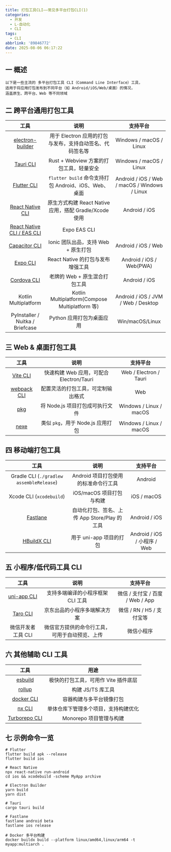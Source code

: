 ```yaml
---
title: 打包工具CLI——常见多平台打包CLI(1)
categories:
  - 开发
  - L-自动化
  - CLI
tags:
  - CLI
abbrlink: '89846772'
date: 2025-08-06 06:17:22
---
```

## 一 概述

```
以下是一些主流的 多平台打包工具 CLI（Command Line Interface）工具，
适用于将应用打包发布到不同平台（如 Android/iOS/Web/桌面）的情况，
涵盖原生、跨平台、Web 等不同领域
```

<!--more-->

## 二 跨平台通用打包工具

|                             工具                             |                           说明                           |                   支持平台                    |
| :----------------------------------------------------------: | :------------------------------------------------------: | :-------------------------------------------: |
|       [electron-builder](https://www.electron.build/)        | 用于 Electron 应用的打包与发布，支持自动签名、代码签名等 |            Windows / macOS / Linux            |
|               [Tauri CLI](https://tauri.app/)                |         Rust + Webview 方案的打包工具，轻量安全          |            Windows / macOS / Linux            |
| [Flutter CLI](https://docs.flutter.dev/reference/flutter-cli) |   `flutter build` 命令支持打包 Android、iOS、Web、桌面   | Android / iOS / Web / macOS / Windows / Linux |
| [React Native CLI](https://reactnative.dev/docs/environment-setup) |  原生方式构建 React Native 应用，搭配 Gradle/Xcode 使用  |                 Android / iOS                 |
|   [React Native CLI / EAS CLI](https://docs.expo.dev/eas/)   |                       Expo EAS CLI                       |                                               |
|      [Capacitor CLI](https://capacitorjs.com/docs/cli)       |           Ionic 团队出品，支持 Web + 原生打包            |              Android / iOS / Web              |
|     [Expo CLI](https://docs.expo.dev/workflow/expo-cli/)     |            React Native 的打包与发布增强工具             |           Android / iOS / Web(PWA)            |
| [Cordova CLI](https://cordova.apache.org/docs/en/latest/guide/cli/) |              老牌的 Web + 原生混合打包工具               |                 Android / iOS                 |
|                     Kotlin Multiplatform                     |      Kotlin Multiplatform(Compose Multiplatform 等)      |      Android / iOS / JVM / Web / Desktop      |
|               PyInstaller / Nuitka / Briefcase               |                Python 应用打包为桌面应用                 |                Win/macOS/Linux                |

## 三 Web & 桌面打包工具

|                      工具                      |                   说明                   |        支持平台         |
| :--------------------------------------------: | :--------------------------------------: | :---------------------: |
|        [Vite CLI](https://vitejs.dev/)         | 快速构建 Web 应用，可配合 Electron/Tauri | Web / Electron / Tauri  |
| [webpack CLI](https://webpack.js.org/api/cli/) |    配置灵活的打包工具，可定制输出格式    |           Web           |
|      [pkg](https://github.com/vercel/pkg)      |     将 Node.js 项目打包成可执行文件      | Windows / Linux / macOS |
|      [nexe](https://github.com/nexe/nexe)      |    类似 `pkg`，用于 Node.js 应用打包     | Windows / Linux / macOS |

## 四 移动端打包工具

|                    工具                     |                     说明                     |           支持平台           |
| :-----------------------------------------: | :------------------------------------------: | :--------------------------: |
|  Gradle CLI (`./gradlew assembleRelease`)   |     Android 项目打包使用的标准命令行工具     |           Android            |
|          Xcode CLI (`xcodebuild`)           |           iOS/macOS 项目打包与构建           |         iOS / macOS          |
|     [Fastlane](https://fastlane.tools/)     | 自动化打包、签名、上传 App Store/Play 的工具 |        Android / iOS         |
| [HBuildX CLI](https://uniapp.dcloud.io/cli) |           用于 uni-app 项目的打包            | Android / iOS / 小程序 / Web |

## 五 小程序/低代码工具 CLI

|                    工具                     |                      说明                      |             支持平台             |
| :-----------------------------------------: | :--------------------------------------------: | :------------------------------: |
| [uni-app CLI](https://uniapp.dcloud.io/cli) |       支持多端编译的小程序框架 CLI 工具        | 微信 / 支付宝 / 百度 / Web / App |
|       [Taro CLI](https://taro.zone/)        |          京东出品的小程序多端解决方案          |    微信 / RN / H5 / 支付宝等     |
|             微信开发者工具 CLI              | 微信官方提供的命令行工具，可用于自动预览、上传 |            微信小程序            |

## 六 其他辅助 CLI 工具

|                             工具                             |                 用途                 |
| :----------------------------------------------------------: | :----------------------------------: |
|            [esbuild](https://esbuild.github.io/)             | 极快的打包工具，可用作 Vite 插件底层 |
|               [rollup](https://rollupjs.org/)                |          构建 JS/TS 库工具           |
| [docker CLI](https://docs.docker.com/engine/reference/commandline/cli/) |       容器构建与多平台镜像打包       |
|                 [nx CLI](https://nx.dev/cli)                 | 单体仓库下管理多个项目，支持构建优化 |
|            [Turborepo CLI](https://turbo.build/)             |       Monorepo 项目管理与构建        |

## 七 示例命令一览

```
# Flutter
flutter build apk --release
flutter build ios

# React Native
npx react-native run-android
cd ios && xcodebuild -scheme MyApp archive

# Electron Builder
yarn build
yarn dist

# Tauri
cargo tauri build

# Fastlane
fastlane android beta
fastlane ios release

# Docker 多平台构建
docker buildx build --platform linux/amd64,linux/arm64 -t myapp:multiarch .
```


